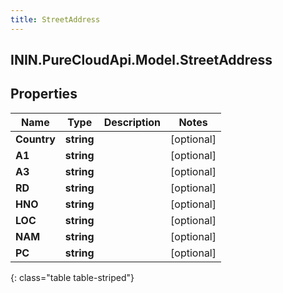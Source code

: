 ```yaml
---
title: StreetAddress
---
```

## ININ.PureCloudApi.Model.StreetAddress

## Properties

|Name | Type | Description | Notes|
|------------ | ------------- | ------------- | -------------|
| **Country** | **string** |  | [optional] |
| **A1** | **string** |  | [optional] |
| **A3** | **string** |  | [optional] |
| **RD** | **string** |  | [optional] |
| **HNO** | **string** |  | [optional] |
| **LOC** | **string** |  | [optional] |
| **NAM** | **string** |  | [optional] |
| **PC** | **string** |  | [optional] |
{: class="table table-striped"}


